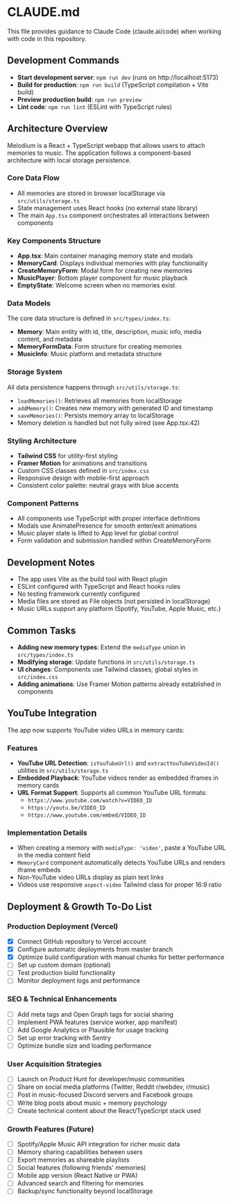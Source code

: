 # CLAUDE.md

This file provides guidance to Claude Code (claude.ai/code) when working with code in this repository.

## Development Commands

- **Start development server**: `npm run dev` (runs on http://localhost:5173)
- **Build for production**: `npm run build` (TypeScript compilation + Vite build)
- **Preview production build**: `npm run preview`
- **Lint code**: `npm run lint` (ESLint with TypeScript rules)

## Architecture Overview

Melodium is a React + TypeScript webapp that allows users to attach memories to music. The application follows a component-based architecture with local storage persistence.

### Core Data Flow
- All memories are stored in browser localStorage via `src/utils/storage.ts`
- State management uses React hooks (no external state library)
- The main `App.tsx` component orchestrates all interactions between components

### Key Components Structure
- **App.tsx**: Main container managing memory state and modals
- **MemoryCard**: Displays individual memories with play functionality
- **CreateMemoryForm**: Modal form for creating new memories
- **MusicPlayer**: Bottom player component for music playback
- **EmptyState**: Welcome screen when no memories exist

### Data Models
The core data structure is defined in `src/types/index.ts`:
- **Memory**: Main entity with id, title, description, music info, media content, and metadata
- **MemoryFormData**: Form structure for creating memories
- **MusicInfo**: Music platform and metadata structure

### Storage System
All data persistence happens through `src/utils/storage.ts`:
- `loadMemories()`: Retrieves all memories from localStorage
- `addMemory()`: Creates new memory with generated ID and timestamp
- `saveMemories()`: Persists memory array to localStorage
- Memory deletion is handled but not fully wired (see App.tsx:42)

### Styling Architecture
- **Tailwind CSS** for utility-first styling
- **Framer Motion** for animations and transitions
- Custom CSS classes defined in `src/index.css`
- Responsive design with mobile-first approach
- Consistent color palette: neutral grays with blue accents

### Component Patterns
- All components use TypeScript with proper interface definitions
- Modals use AnimatePresence for smooth enter/exit animations
- Music player state is lifted to App level for global control
- Form validation and submission handled within CreateMemoryForm

## Development Notes

- The app uses Vite as the build tool with React plugin
- ESLint configured with TypeScript and React hooks rules
- No testing framework currently configured
- Media files are stored as File objects (not persisted in localStorage)
- Music URLs support any platform (Spotify, YouTube, Apple Music, etc.)

## Common Tasks

- **Adding new memory types**: Extend the `mediaType` union in `src/types/index.ts`
- **Modifying storage**: Update functions in `src/utils/storage.ts`
- **UI changes**: Components use Tailwind classes; global styles in `src/index.css`
- **Adding animations**: Use Framer Motion patterns already established in components

## YouTube Integration

The app now supports YouTube video URLs in memory cards:

### Features
- **YouTube URL Detection**: `isYouTubeUrl()` and `extractYouTubeVideoId()` utilities in `src/utils/storage.ts`
- **Embedded Playback**: YouTube videos render as embedded iframes in memory cards
- **URL Format Support**: Supports all common YouTube URL formats:
  - `https://www.youtube.com/watch?v=VIDEO_ID`
  - `https://youtu.be/VIDEO_ID`
  - `https://www.youtube.com/embed/VIDEO_ID`

### Implementation Details
- When creating a memory with `mediaType: 'video'`, paste a YouTube URL in the media content field
- `MemoryCard` component automatically detects YouTube URLs and renders iframe embeds
- Non-YouTube video URLs display as plain text links
- Videos use responsive `aspect-video` Tailwind class for proper 16:9 ratio

## Deployment & Growth To-Do List

### Production Deployment (Vercel)
- [x] Connect GitHub repository to Vercel account
- [x] Configure automatic deployments from master branch
- [x] Optimize build configuration with manual chunks for better performance
- [ ] Set up custom domain (optional)
- [ ] Test production build functionality
- [ ] Monitor deployment logs and performance

### SEO & Technical Enhancements
- [ ] Add meta tags and Open Graph tags for social sharing
- [ ] Implement PWA features (service worker, app manifest)
- [ ] Add Google Analytics or Plausible for usage tracking
- [ ] Set up error tracking with Sentry
- [ ] Optimize bundle size and loading performance

### User Acquisition Strategies
- [ ] Launch on Product Hunt for developer/music communities
- [ ] Share on social media platforms (Twitter, Reddit r/webdev, r/music)
- [ ] Post in music-focused Discord servers and Facebook groups
- [ ] Write blog posts about music + memory psychology
- [ ] Create technical content about the React/TypeScript stack used

### Growth Features (Future)
- [ ] Spotify/Apple Music API integration for richer music data
- [ ] Memory sharing capabilities between users
- [ ] Export memories as shareable playlists
- [ ] Social features (following friends' memories)
- [ ] Mobile app version (React Native or PWA)
- [ ] Advanced search and filtering for memories
- [ ] Backup/sync functionality beyond localStorage